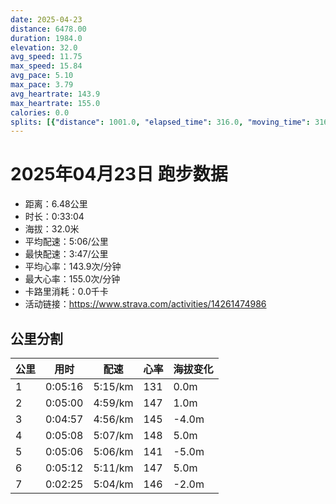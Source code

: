 ```yaml
---
date: 2025-04-23
distance: 6478.00
duration: 1984.0
elevation: 32.0
avg_speed: 11.75
max_speed: 15.84
avg_pace: 5.10
max_pace: 3.79
avg_heartrate: 143.9
max_heartrate: 155.0
calories: 0.0
splits: [{"distance": 1001.0, "elapsed_time": 316.0, "moving_time": 316.0, "average_speed": 3.17, "pace": 5.2576340694006305, "average_heartrate": 131.1993670886076, "elevation_difference": 0.0, "split_number": 1}, {"distance": 1001.0, "elapsed_time": 300.0, "moving_time": 300.0, "average_speed": 3.34, "pace": 4.9900299401197605, "average_heartrate": 147.63666666666666, "elevation_difference": 1.0, "split_number": 2}, {"distance": 999.5, "elapsed_time": 297.0, "moving_time": 297.0, "average_speed": 3.37, "pace": 4.94560830860534, "average_heartrate": 145.23232323232324, "elevation_difference": -4.0, "split_number": 3}, {"distance": 1001.0, "elapsed_time": 308.0, "moving_time": 308.0, "average_speed": 3.25, "pace": 5.128215384615384, "average_heartrate": 148.9090909090909, "elevation_difference": 5.0, "split_number": 4}, {"distance": 998.5, "elapsed_time": 306.0, "moving_time": 306.0, "average_speed": 3.26, "pace": 5.112484662576687, "average_heartrate": 141.93790849673204, "elevation_difference": -5.0, "split_number": 5}, {"distance": 1001.5, "elapsed_time": 312.0, "moving_time": 312.0, "average_speed": 3.21, "pace": 5.192118380062305, "average_heartrate": 147.9647435897436, "elevation_difference": 5.0, "split_number": 6}, {"distance": 475.5, "elapsed_time": 145.0, "moving_time": 145.0, "average_speed": 3.28, "pace": 5.081310975609756, "average_heartrate": 146.2551724137931, "elevation_difference": -2.0, "split_number": 7}]
---
```


# 2025年04月23日 跑步数据

- 距离：6.48公里
- 时长：0:33:04
- 海拔：32.0米
- 平均配速：5:06/公里
- 最快配速：3:47/公里
- 平均心率：143.9次/分钟
- 最大心率：155.0次/分钟
- 卡路里消耗：0.0千卡
- 活动链接：https://www.strava.com/activities/14261474986

## 公里分割

| 公里 | 用时 | 配速 | 心率 | 海拔变化 |
|------|------|------|------|------|
| 1 | 0:05:16 | 5:15/km | 131 | 0.0m |
| 2 | 0:05:00 | 4:59/km | 147 | 1.0m |
| 3 | 0:04:57 | 4:56/km | 145 | -4.0m |
| 4 | 0:05:08 | 5:07/km | 148 | 5.0m |
| 5 | 0:05:06 | 5:06/km | 141 | -5.0m |
| 6 | 0:05:12 | 5:11/km | 147 | 5.0m |
| 7 | 0:02:25 | 5:04/km | 146 | -2.0m |

